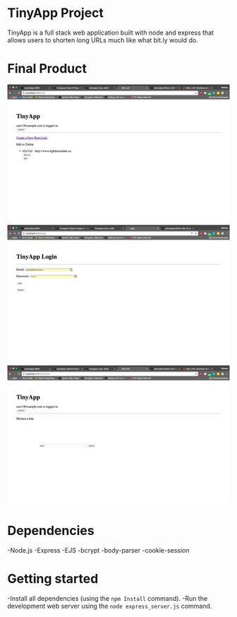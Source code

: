 # TinyApp Project

TinyApp is a full stack web application built with node and express that allows users to shorten long URLs much like what bit.ly would do.

# Final Product

!["screenshot description"](https://github.com/bernicetann/Short-URL-Project/blob/master/docs/URL-list-page.png?raw=true)
!["screenshot description"](https://github.com/bernicetann/Short-URL-Project/blob/master/docs/login-page.png?raw=true)
!["screenshot description"](https://github.com/bernicetann/Short-URL-Project/blob/master/docs/new-url-page.png?raw=true)


# Dependencies

  -Node.js
  -Express
  -EJS
  -bcrypt
  -body-parser
  -cookie-session

# Getting started

  -Install all dependencies (using the `npm Install` command).
  -Run the development web server using the `node express_server.js` command.